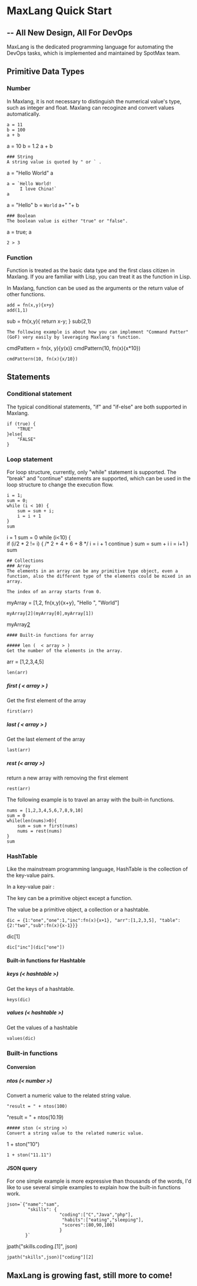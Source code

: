# MaxLang Quick Start 
## -- All New Design, All For DevOps 

MaxLang is the dedicated programming language for automating the DevOps tasks, which is implemented and maintained by SpotMax team.

## Primitive Data Types
### Number
In Maxlang, it is not necessary to distinguish the numerical value's type, such as integer and float. Maxlang can recoginze and convert values automatically. 
```
a = 11
b = 100
a + b
```
a = 10
b = 1.2
a + b
```
### String
A string value is quoted by " or ` .
```
a = "Hello World"
a
```
a = `Hello World!
     I love China!`
a
```
a = "Hello"
b = `World`
a+" "+ b
```
### Boolean
The boolean value is either "true" or "false".
```
a = true;
a
```
2 > 3
```
### Function
Function is treated as the basic data type and the first class citizen in Maxlang. If you are familiar with Lisp, you can treat it as the function in Lisp.

In Maxlang, function can be used as the arguments or the return value of other functions.

```
add = fn(x,y){x+y}
add(1,1)
```
sub = fn(x,y){
         return x-y;
       }
sub(2,1)
```
The following example is about how you can implement "Command Patter" (GoF) very easily by leveraging Maxlang's function.
```
cmdPattern = fn(x, y){y(x)}
cmdPattern(10, fn(x){x*10}) 

```
cmdPattern(10, fn(x){x/10})
```
## Statements
### Conditional statement
The typical conditional statements, "if" and "if-else" are both supported in Maxlang.
```
if (true) {
    "TRUE"
}else{
    "FALSE"
}
```
### Loop statement

For loop structure, currently, only "while" statement is supported. The "break" and "continue" statements are supported, which can be used in the loop structure to change the execution flow.
```
i = 1;
sum = 0;
while (i < 10) {
    sum = sum + i;
    i = i + 1
}
sum 
```
i = 1
sum = 0
while (i<10) {  
    if (i/2 * 2 != i) { /* 2 + 4 + 6 + 8 */
        i = i + 1
        continue
    }
    sum = sum + i
    i = i+1
}
sum
```
## Collections
### Array
The elements in an array can be any primitive type object, even a function, also the different type of the elements could be mixed in an array. 

The index of an array starts from 0.
```
myArray = [1,2, fn(x,y){x+y}, "Hello ", "World"]
```
myArray[2](myArray[0],myArray[1])
```
myArray[2](myArray[3],myArray[4])
```
#### Built-in functions for array

##### len (  < array > )
Get the number of the elements in the array.
```
arr = [1,2,3,4,5]
```
len(arr)
```
##### first ( < array > )
Get the first element of the array
```
first(arr)
```
##### last ( < array > )
Get the last element of the array
```
last(arr)
```
##### rest (< array >)
return a new array with removing the first element 
```
rest(arr)
```
The following example is to travel an array with the built-in functions.
```
nums = [1,2,3,4,5,6,7,8,9,10]
sum = 0
while(len(nums)>0){
    sum = sum + first(nums)
    nums = rest(nums)
}
sum
```
### HashTable
Like the mainstream programming language, HashTable is the collection of the key-value pairs. 

In a key-value pair :

The key can be a primitive object except a function. 

The value be a primitive object, a collection or a hashtable. 
```
dic = {1:"one","one":1,"inc":fn(x){x+1}, "arr":[1,2,3,5], "table":{2:"two","sub":fn(x){x-1}}}
```
dic[1]
```
dic["inc"](dic["one"])
```
#### Built-in functions for Hashtable
##### keys (< hashtable >)
Get the keys of a hashtable.
```
keys(dic)
```
##### values (< hashtable >)
Get the values of a hashtable
```
values(dic)
```
### Built-in functions
#### Conversion
##### ntos (< number >)
Convert a numeric value to the related string value.
```
"result = " + ntos(100)
```
"result = " + ntos(10.19)
```
##### ston (< string >)
Convert a string value to the related numeric value.
```
1 + ston("10")
```
1 + ston("11.11")
```
#### JSON query
For one simple example is more expressive than thousands of the words, I'd like to use several simple examples to explain how the built-in functions work.
```
json=`{"name":"sam", 
        "skills": { 
                    "coding":["C","Java","php"], 
                     "habits":["eating","sleeping"],
                     "scores":[80,90,100]
                    }
       }`

```
jpath("skills.coding.[1]", json)
```
jpath("skills",json)["coding"][2]
```
## MaxLang is growing fast, still more to come!
